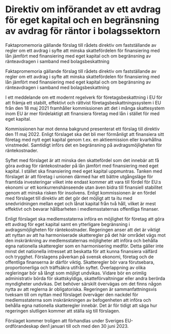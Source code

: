 # Direktiv om införandet av ett avdrag för eget kapital och en begränsning av avdrag för räntor i bolagssektorn

Fakta­promemoria gällande förslag till rådets direktiv om fastställande av regler om ett avdrag i syfte att minska skattefördelen för finansiering med lån jämfört med finansiering med eget kapital och om begränsning av ränteavdragen i samband med bolagsbeskattning

Fakta­promemoria gällande förslag till rådets direktiv om fastställande av regler om ett avdrag i syfte att minska skattefördelen för finansiering med lån jämfört med finansiering med eget kapital och om begränsning av ränteavdragen i samband med bolagsbeskattning

I ett meddelande om ett modernt regelverk för företagsbeskattning i EU för att främja ett stabilt, effektivt och rättvist företagsbeskattningssystem i EU från den 18 maj 2021 framhåller kommissionen att det i många skattesystem inom EU är mer fördelaktigt att finansiera företag med lån i stället för med eget kapital.

Kommissionen har mot denna bakgrund presenterat ett förslag till direktiv den 11 maj 2022. Enligt förslaget ska det bli mer förmånligt att finansiera sitt företag med nytt eget kapital genom t.ex. en aktieemission eller kvarhållna vinstmedel. Samtidigt införs det en begränsning på avdragsmöjligheten för räntekostnader.

Syftet med förslaget är att minska den skattefördel som det innebär att få göra avdrag för räntekostnader på lån jämfört med finansiering med eget kapital. I stället ska finansiering med eget kapital uppmuntras. Tanken med förslaget är att företag i unionen därmed har ett bättre utgångsläge för framtida investeringar vilket inte endast kommer att vara till fördel för EU:s ekonomi ur ett konkurrenshänseende utan även bidra till finansiell stabilitet genom att minska risken för insolvens. Enligt kommissionen är en fördel med förslaget till direktiv att det gör det möjligt att ta itu med snedvridningen mellan eget och lånat kapital från två håll, vilket är mest effektivt och bevarar hållbarheten i medlemsstaternas offentliga finanser.

Enligt förslaget ska medlemsstaterna införa en möjlighet för företag att göra ett avdrag för eget kapital samt en ytterligare begränsning i avdragsmöjligheten för räntekostnader. Regeringen anser att det är viktigt att nyttan av att ha harmoniserade skatteregler på det här området vägs mot den inskränkning av medlemsstaternas möjligheter att införa och behålla egna nationella skatteregler som en harmonisering medför. Detta gäller inte minst det nationella intresset att beskatta för att kunna finansiera välfärd och trygghet. Förslagens påverkan på svensk ekonomi, företag och de offentliga finanserna är därför viktig. Skatteregler bör vara förutsebara, proportionerliga och träffsäkra utifrån syftet. Överlappning av olika regleringar bör så långt som möjligt undvikas. Vidare bör en orimlig administrativ börda för skattskyldiga, skatteförvaltningar eller andra berörda myndigheter undvikas. Det behöver särskilt övervägas om det finns någon nytta av att reglerna är obligatoriska. Regeringen är sammanfattningsvis tveksam till om nyttan med förslaget överväger den nackdel för medlemsstaterna som inskränkningen av befogenheten att införa och behålla egna nationella skatteregler innebär. Det är för tidigt att säga hur regeringen slutligen kommer att ställa sig till förslagen.

Förslaget kommer troligen att förhandlas under Sveriges EU-ordförandeskap den1 januari till och med den 30 juni 2023.
